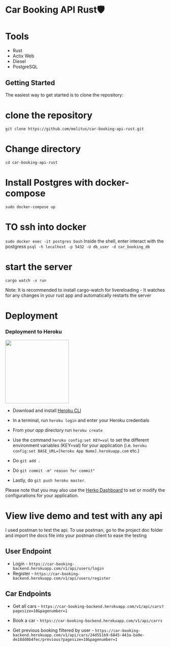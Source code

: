 # Car Booking API Rust🛡️

# Tools

- Rust
- Actix Web
- Diesel
- PostgreSQL

## Getting Started

The easiest way to get started is to clone the repository:

# clone the repository

```
git clone https://github.com/melitus/car-booking-api-rust.git
```

# Change directory

```
cd car-booking-api-rust
```

# Install Postgres with docker-compose

```
sudo docker-compose up

```
# TO ssh into docker 
`sudo docker exec -it postgres bash`
Inside the shell, enter interact with the postgress `psql -h localhost -p 5432 -U db_user -d car_booking_db`


# start the server

```
cargo watch -x run
```

Note: It is recommended to install cargo-watch for livereloading - It watches for any changes in your rust app and automatically restarts the server

# Deployment
### Deployment to Heroku

<img src="https://upload.wikimedia.org/wikipedia/en/a/a9/Heroku_logo.png" width="200">

- Download and install [Heroku CLI](https://devcenter.heroku.com/articles/heroku-cli#download-and-install)
- In a terminal, run `heroku login` and enter your Heroku credentials
- From *your app* directory run `heroku create`
- Use the command `heroku config:set KEY=val` to set the different environment variables (KEY=val) for your application (i.e.  `heroku config:set BASE_URL=[heroku App Name].herokuapp.com` etc.)

- Do `git add .`
- Do `git commit -m" reason for commit"`
- Lastly, do `git push heroku master`.

Please note that you may also use the [Herko Dashboard](https://dashboard.heroku.com) to set or modify the configurations for your application.

# View live demo and test with any api
I used postman to test the api.
To use postman, go to the project doc folder and import the docs file into your postman client to ease the testing

## User Endpoint
 - Login - `https://car-booking-backend.herokuapp.com/v1/api/users/login`
 - Register - `https://car-booking-backend.herokuapp.com/v1/api/users/register`

## Car Endpoints

- Get all cars - `https://car-booking-backend.herokuapp.com/v1/api/cars?pagesize=10&pagenumber=1`

- Book a car - `https://car-booking-backend.herokuapp.com/v1/api/carrs`

- Get previous booking filtered by user - `https://car-booking-backend.herokuapp.com/v1/api/cars/24d551b9-6845-443a-ba9e-de18dd0b4fec/previous?pagesize=10&pagenumber=1`



